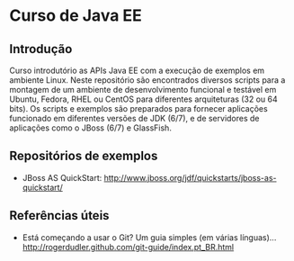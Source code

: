 Curso de Java EE
================


Introdução
----------

Curso introdutório as APIs Java EE com a execução de exemplos em ambiente Linux. Neste repositório são encontrados diversos scripts para a montagem de um ambiente de desenvolvimento funcional e testável em Ubuntu, Fedora, RHEL ou CentOS para diferentes arquiteturas (32 ou 64 bits). Os scripts e exemplos são preparados para fornecer aplicações funcionado em diferentes versões de JDK (6/7), e de servidores de aplicações como o JBoss (6/7) e GlassFish.


Repositórios de exemplos
------------------------

- JBoss AS QuickStart: http://www.jboss.org/jdf/quickstarts/jboss-as-quickstart/


Referências úteis
-----------------

- Está começando a usar o Git? Um guia simples (em várias línguas)... http://rogerdudler.github.com/git-guide/index.pt_BR.html

